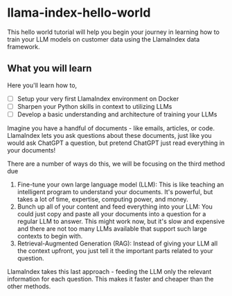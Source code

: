 # llama-index-hello-world
This hello world tutorial will help you begin your journey in learning how to train your LLM models on customer data using the LlamaIndex data framework.

## What you will learn
Here you'll learn how to,
- [ ] Setup your very first LlamaIndex environment on Docker
- [ ] Sharpen your Python skills in context to utilizing LLMs
- [ ] Develop a basic understanding and architecture of training your LLMs

Imagine you have a handful of documents - like emails, articles, or code. LlamaIndex lets you ask questions about these documents, just like you would ask ChatGPT a question, but pretend ChatGPT just read everything in your documents!

There are a number of ways do this, we will be focusing on the third method due 

1. Fine-tune your own large language model (LLM): This is like teaching an intelligent program to understand your documents. It's powerful, but takes a lot of time, expertise, computing power, and money.
2. Bunch up all of your content and feed everything into your LLM: You could just copy and paste all your documents into a question for a regular LLM to answer. This might work now, but it's slow and expensive and there are not too many LLMs available that support such large contexts to begin with.
3. Retrieval-Augmented Generation (RAG): Instead of giving your LLM all the context upfront, you just tell it the important parts related to your question.

LlamaIndex takes this last approach - feeding the LLM only the relevant information for each question. This makes it faster and cheaper than the other methods.